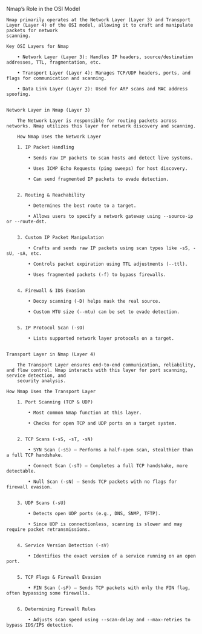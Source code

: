     
Nmap’s Role in the OSI Model
	
	Nmap primarily operates at the Network Layer (Layer 3) and Transport Layer (Layer 4) of the OSI model, allowing it to craft and manipulate packets for network
	scanning.

	Key OSI Layers for Nmap
		
		• Network Layer (Layer 3): Handles IP headers, source/destination addresses, TTL, fragmentation, etc.

		• Transport Layer (Layer 4): Manages TCP/UDP headers, ports, and flags for communication and scanning.

		• Data Link Layer (Layer 2): Used for ARP scans and MAC address spoofing.


	Network Layer in Nmap (Layer 3)
		
		The Network Layer is responsible for routing packets across networks. Nmap utilizes this layer for network discovery and scanning.

		How Nmap Uses the Network Layer

		1. IP Packet Handling
		
			• Sends raw IP packets to scan hosts and detect live systems.

			• Uses ICMP Echo Requests (ping sweeps) for host discovery.

			• Can send fragmented IP packets to evade detection.


		2. Routing & Reachability
			
			• Determines the best route to a target.

			• Allows users to specify a network gateway using --source-ip or --route-dst.


		3. Custom IP Packet Manipulation
			
			• Crafts and sends raw IP packets using scan types like -sS, -sU, -sA, etc.

			• Controls packet expiration using TTL adjustments (--ttl).

			• Uses fragmented packets (-f) to bypass firewalls.


		4. Firewall & IDS Evasion
			
			• Decoy scanning (-D) helps mask the real source.

			• Custom MTU size (--mtu) can be set to evade detection.


		5. IP Protocol Scan (-sO)
		
			• Lists supported network layer protocols on a target.


	Transport Layer in Nmap (Layer 4)
		
		The Transport Layer ensures end-to-end communication, reliability, and flow control. Nmap interacts with this layer for port scanning, service detection, and
		security analysis.

	How Nmap Uses the Transport Layer

		1. Port Scanning (TCP & UDP)
		
			• Most common Nmap function at this layer.

			• Checks for open TCP and UDP ports on a target system.


		2. TCP Scans (-sS, -sT, -sN)
			
			• SYN Scan (-sS) – Performs a half-open scan, stealthier than a full TCP handshake.

			• Connect Scan (-sT) – Completes a full TCP handshake, more detectable.

			• Null Scan (-sN) – Sends TCP packets with no flags for firewall evasion.


		3. UDP Scans (-sU)
			
			• Detects open UDP ports (e.g., DNS, SNMP, TFTP).

			• Since UDP is connectionless, scanning is slower and may require packet retransmissions.


		4. Service Version Detection (-sV)
		
			• Identifies the exact version of a service running on an open port.


		5. TCP Flags & Firewall Evasion

			• FIN Scan (-sF) – Sends TCP packets with only the FIN flag, often bypassing some firewalls.


		6. Determining Firewall Rules
			
			• Adjusts scan speed using --scan-delay and --max-retries to bypass IDS/IPS detection.
